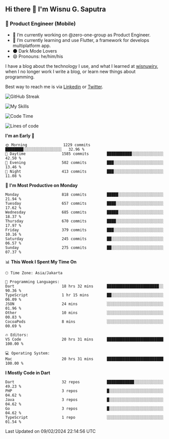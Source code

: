 ## Hi there 👋 I'm Wisnu G. Saputra

### :mobile_phone_off: Product Engineer (Mobile)

- 🔭 I’m currently working on @zero-one-group as Product Engineer.
- 🌱 I’m currently learning and use Flutter, a framework for develops multiplatform app.
- 🌑 Dark Mode Lovers
- 😄 Pronouns: he/him/his

I have a blog about the technology I use, and what I learned at [wisnuwiry](https://wisnuwiry.space/), when I no longer work I write a blog, or learn new things about programming.

Best way to reach me is via [Linkedin](https://www.linkedin.com/in/wisnu-saputra/) or [Twitter](https://twitter.com/wisnuwiry).

![GitHub Streak](https://streak-stats.demolab.com?user=wisnuwiry&theme=dark&hide_border=true)

![My Skills](https://skillicons.dev/icons?i=dart,flutter,kotlin,swift,go,js,css,neovim,git,linux&perline=5)

<!--START_SECTION:waka-->
![Code Time](http://img.shields.io/badge/Code%20Time-1%2C058%20hrs%2015%20mins-blue)

![Lines of code](https://img.shields.io/badge/From%20Hello%20World%20I%27ve%20Written-4.4%20million%20lines%20of%20code-blue)

**I'm an Early 🐤** 

```text
🌞 Morning                1229 commits        ████████░░░░░░░░░░░░░░░░░   32.96 % 
🌆 Daytime                1585 commits        ███████████░░░░░░░░░░░░░░   42.50 % 
🌃 Evening                502 commits         ███░░░░░░░░░░░░░░░░░░░░░░   13.46 % 
🌙 Night                  413 commits         ███░░░░░░░░░░░░░░░░░░░░░░   11.08 % 
```
📅 **I'm Most Productive on Monday** 

```text
Monday                   818 commits         █████░░░░░░░░░░░░░░░░░░░░   21.94 % 
Tuesday                  657 commits         ████░░░░░░░░░░░░░░░░░░░░░   17.62 % 
Wednesday                685 commits         █████░░░░░░░░░░░░░░░░░░░░   18.37 % 
Thursday                 670 commits         ████░░░░░░░░░░░░░░░░░░░░░   17.97 % 
Friday                   379 commits         ███░░░░░░░░░░░░░░░░░░░░░░   10.16 % 
Saturday                 245 commits         ██░░░░░░░░░░░░░░░░░░░░░░░   06.57 % 
Sunday                   275 commits         ██░░░░░░░░░░░░░░░░░░░░░░░   07.37 % 
```


📊 **This Week I Spent My Time On** 

```text
🕑︎ Time Zone: Asia/Jakarta

💬 Programming Languages: 
Dart                     18 hrs 32 mins      ███████████████████████░░   90.36 % 
TypeScript               1 hr 15 mins        ██░░░░░░░░░░░░░░░░░░░░░░░   06.09 % 
JSON                     24 mins             ░░░░░░░░░░░░░░░░░░░░░░░░░   01.96 % 
Other                    10 mins             ░░░░░░░░░░░░░░░░░░░░░░░░░   00.83 % 
CocoaPods                8 mins              ░░░░░░░░░░░░░░░░░░░░░░░░░   00.69 % 

🔥 Editors: 
VS Code                  20 hrs 31 mins      █████████████████████████   100.00 % 

💻 Operating System: 
Mac                      20 hrs 31 mins      █████████████████████████   100.00 % 
```

**I Mostly Code in Dart** 

```text
Dart                     32 repos            ████████████░░░░░░░░░░░░░   49.23 % 
PHP                      3 repos             █░░░░░░░░░░░░░░░░░░░░░░░░   04.62 % 
Java                     3 repos             █░░░░░░░░░░░░░░░░░░░░░░░░   04.62 % 
Go                       3 repos             █░░░░░░░░░░░░░░░░░░░░░░░░   04.62 % 
TypeScript               1 repo              ░░░░░░░░░░░░░░░░░░░░░░░░░   01.54 % 
```




 Last Updated on 09/02/2024 22:14:56 UTC
<!--END_SECTION:waka-->
